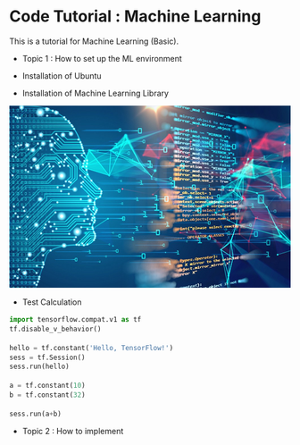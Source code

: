 # Code Tutorial : Machine Learning

This is a tutorial for Machine Learning (Basic).

* Topic 1 : How to set up the ML environment   

- Installation of Ubuntu

- Installation of Machine Learning Library

![Screenshot](img/ML-01.jpeg)

-  Test Calculation

```python
import tensorflow.compat.v1 as tf
tf.disable_v_behavior()

hello = tf.constant('Hello, TensorFlow!')
sess = tf.Session()
sess.run(hello)

a = tf.constant(10)
b = tf.constant(32)

sess.run(a+b)
```

* Topic 2 : How to implement
